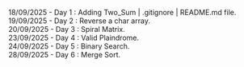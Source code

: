 18/09/2025 - Day 1 : Adding Two_Sum | .gitignore | README.md file. <br>
19/09/2025 - Day 2 : Reverse a char array.  <br>
20/09/2025 - Day 3 : Spiral Matrix. <br>
23/09/2025 - Day 4 : Valid Plaindrome. <br>
24/09/2025 - Day 5 : Binary Search. <br>
28/09/2025 - Day 6 : Merge Sort. <br>
